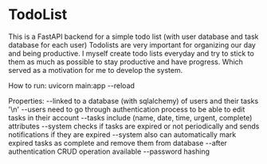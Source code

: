 # TodoList
This is a FastAPI backend for a simple todo list (with user database and task database for each user)
Todolists are very important for organizing our day and being productive. I myself create todo lists everyday and try to stick
to them as much as possible to stay productive and have progress. Which served as a motivation for me to develop the system.

How to run:
  uvicorn main:app --reload

Properties:
  --linked to a database (with sqlalchemy) of users and their tasks '\n'
  --users need to go through authentication process to be able to edit tasks in their account
  --tasks include (name, date, time, urgent, complete) attributes
  --system checks if tasks are expired or not periodically and sends notifications if they are expired
  --system also can automatically mark expired tasks as complete and remove them from database
  --after authentication CRUD operation available
  --password hashing

